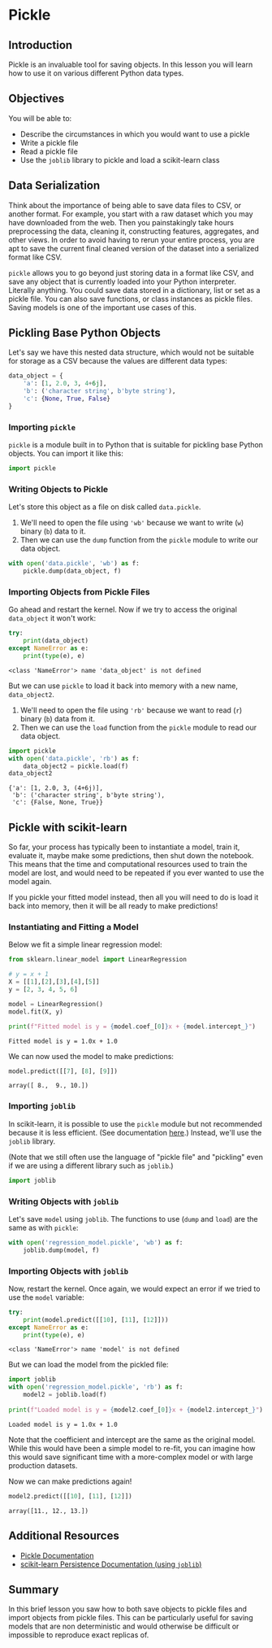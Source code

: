 # Pickle

## Introduction

Pickle is an invaluable tool for saving objects.  In this lesson you will learn how to use it on various different Python data types.

## Objectives

You will be able to:

* Describe the circumstances in which you would want to use a pickle
* Write a pickle file
* Read a pickle file
* Use the `joblib` library to pickle and load a scikit-learn class

## Data Serialization

Think about the importance of being able to save data files to CSV, or another format. For example, you start with a raw dataset which you may have downloaded from the web. Then you painstakingly take hours preprocessing the data, cleaning it, constructing features, aggregates, and other views. In order to avoid having to rerun your entire process, you are apt to save the current final cleaned version of the dataset into a serialized format like CSV.

`pickle` allows you to go beyond just storing data in a format like CSV, and save any object that is currently loaded into your Python interpreter. Literally anything. You could save data stored in a dictionary, list or set as a pickle file. You can also save functions, or class instances as pickle files. Saving models is one of the important use cases of this.

## Pickling Base Python Objects

Let's say we have this nested data structure, which would not be suitable for storage as a CSV because the values are different data types:


```python
data_object = {
    'a': [1, 2.0, 3, 4+6j],
    'b': ('character string', b'byte string'),
    'c': {None, True, False}
}
```

### Importing `pickle`

`pickle` is a module built in to Python that is suitable for pickling base Python objects. You can import it like this:


```python
import pickle
```

### Writing Objects to Pickle

Let's store this object as a file on disk called `data.pickle`.

1. We'll need to open the file using `'wb'` because we want to write (`w`) binary (`b`) data to it.
2. Then we can use the `dump` function from the `pickle` module to write our data object.


```python
with open('data.pickle', 'wb') as f:
    pickle.dump(data_object, f)
```

### Importing Objects from Pickle Files

Go ahead and restart the kernel. Now if we try to access the original `data_object` it won't work:


```python
try:
    print(data_object)
except NameError as e:
    print(type(e), e)
```

    <class 'NameError'> name 'data_object' is not defined


But we can use `pickle` to load it back into memory with a new name, `data_object2`.

1. We'll need to open the file using `'rb'` because we want to read (`r`) binary (`b`) data from it.
2. Then we can use the `load` function from the `pickle` module to read our data object.


```python
import pickle
with open('data.pickle', 'rb') as f:
    data_object2 = pickle.load(f)
data_object2
```




    {'a': [1, 2.0, 3, (4+6j)],
     'b': ('character string', b'byte string'),
     'c': {False, None, True}}



## Pickle with scikit-learn

So far, your process has typically been to instantiate a model, train it, evaluate it, maybe make some predictions, then shut down the notebook. This means that the time and computational resources used to train the model are lost, and would need to be repeated if you ever wanted to use the model again.

If you pickle your fitted model instead, then all you will need to do is load it back into memory, then it will be all ready to make predictions!

### Instantiating and Fitting a Model

Below we fit a simple linear regression model:


```python
from sklearn.linear_model import LinearRegression

# y = x + 1
X = [[1],[2],[3],[4],[5]]
y = [2, 3, 4, 5, 6]

model = LinearRegression()
model.fit(X, y)

print(f"Fitted model is y = {model.coef_[0]}x + {model.intercept_}")
```

    Fitted model is y = 1.0x + 1.0


We can now used the model to make predictions:


```python
model.predict([[7], [8], [9]])
```




    array([ 8.,  9., 10.])



### Importing `joblib`

In scikit-learn, it is possible to use the `pickle` module but not recommended because it is less efficient. (See documentation [here](https://scikit-learn.org/stable/modules/model_persistence.html).) Instead, we'll use the `joblib` library.

(Note that we still often use the language of "pickle file" and "pickling" even if we are using a different library such as `joblib`.)


```python
import joblib
```

### Writing Objects with `joblib`

Let's save `model` using `joblib`. The functions to use (`dump` and `load`) are the same as with `pickle`:


```python
with open('regression_model.pickle', 'wb') as f:
    joblib.dump(model, f)
```

### Importing Objects with `joblib`

Now, restart the kernel. Once again, we would expect an error if we tried to use the `model` variable:


```python
try:
    print(model.predict([[10], [11], [12]]))
except NameError as e:
    print(type(e), e)
```

    <class 'NameError'> name 'model' is not defined


But we can load the model from the pickled file:


```python
import joblib
with open('regression_model.pickle', 'rb') as f:
    model2 = joblib.load(f)
    
print(f"Loaded model is y = {model2.coef_[0]}x + {model2.intercept_}")
```

    Loaded model is y = 1.0x + 1.0


Note that the coefficient and intercept are the same as the original model. While this would have been a simple model to re-fit, you can imagine how this would save significant time with a more-complex model or with large production datasets.

Now we can make predictions again!


```python
model2.predict([[10], [11], [12]])
```




    array([11., 12., 13.])



## Additional Resources

* [Pickle Documentation](https://docs.python.org/3/library/pickle.html)
* [scikit-learn Persistence Documentation (using `joblib`)](https://scikit-learn.org/stable/modules/model_persistence.html)

## Summary 

In this brief lesson you saw how to both save objects to pickle files and import objects from pickle files. This can be particularly useful for saving models that are non deterministic and would otherwise be difficult or impossible to reproduce exact replicas of.
